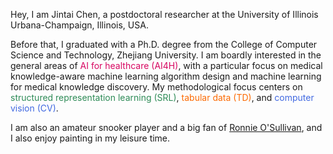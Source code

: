 Hey, I am Jintai Chen, a postdoctoral researcher at the University of Illinois Urbana-Champaign, Illinois, USA. 

Before that, I graduated with a Ph.D. degree from the College of Computer Science and Technology, Zhejiang University. I am boardly interested in the general areas of <span style="color:#D70761;">AI for healthcare (AI4H)</span>, with a particular focus on medical knowledge-aware machine learning algorithm design and machine learning for medical knowledge discovery. My methodological focus centers on <span style="color:SeaGreen">structured representation learning (SRL)</span>, <span style="color:#FC6A03;">tabular data (TD)</span>, and <span style="color:RoyalBlue">computer vision (CV)</span>.

<!-- I have published over 30 papers on top international AI conferences and top AI4Healthcare conferences/ journals.-->
<!-- that manages to parse objects/ concepts into part-whole hierarchy for better understanding and to explore to implant parse trees into a neural network. The insights on <span style="color:SeaGreen">PHL</span> inspired my researches on  -->
<!-- <span style="color:RoyalBlue">neural network architecture design (NN-D)</span>, and <span style="color:#8866FF;">computer vision (CV)</span>.-->
<!-- , and <span style="color:#D70761;">AI4H</span>.  -->
<!-- in top international AI conferences such as ICML, CVPR, and AAAI, -->
<!-- presenting advanced AI technologies 
and more than 10 papers in  such as MICCAI and TMI.-->
<!-- involving ECG data processing, medical image analysis, and medical examination result (represented in tables) analysis. -->
<!-- I was honored with the *National Scholarship of China* in 2015 and 2021, and won the *Tencent Doctoral Scholarship* in 2021, the *Huawei Fundamental Research Scholarship* in 2022. I am the core member of our team participating MICCAI competitions, and we won <span style="color:red">the 1-st place</span> in the Challenge of Signet Ring Cell Detection and in the Challenge of Organ-At-Risk Segmentation from Chest CT Scans, and <span style="color:red">the 2-nd place</span> in the Challenge of Colonoscopy Tissue Segmentation. -->

I am also an amateur snooker player and a big fan of [Ronnie O'Sullivan](https://en.wikipedia.org/wiki/Ronnie_O%27Sullivan), and I also enjoy painting in my leisure time.
